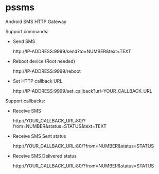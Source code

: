 # pssms
Android SMS HTTP Gateway

Support commands:
* Send SMS
   
   http://IP-ADDRESS:9999/send?to=NUMBER&text=TEXT
   
* Reboot device (Root needed)
   
   http://IP-ADDRESS:9999/reboot
   
* Set HTTP callback URL
   
   http://IP-ADDRESS:9999/set_callback?url=YOUR_CALLBACK_URL
   
Support callbacks:
* Receive SMS
   
   http://YOUR_CALLBACK_URL:80/?from=NUMBER&status=STATUS&text=TEXT
   
* Receive SMS Sent status
   
   http://YOUR_CALLBACK_URL:80/?from=NUMBER&status=STATUS
   
* Receive SMS Delivered status
   
   http://YOUR_CALLBACK_URL:80/?from=NUMBER&status=STATUS
   
  
